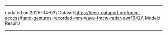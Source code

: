 -----------------------------------------------------
updated on 2025-04-03\\
Dataset:https://ieee-dataport.org/open-access/hand-gestures-recorded-mm-wave-fmcw-radar-awr1642\\
Model:\\
Result:\\

-----------------------------------------------------
